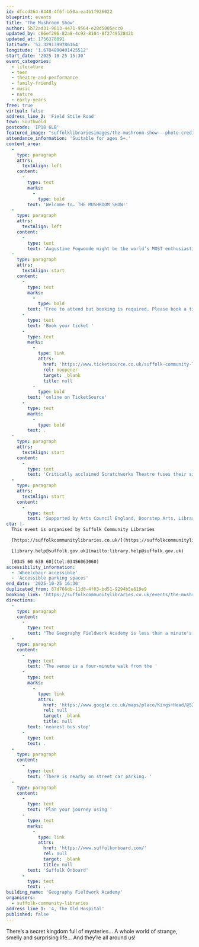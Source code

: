 ```yaml
---
id: dfccd264-8448-4f6f-b50a-ea4b1f926022
blueprint: events
title: 'The Mushroom Show'
author: 5b72ad31-9613-4471-9564-e28d5005ecc0
updated_by: c86ef296-82a8-4c92-8104-8f274952842b
updated_at: 1756378091
latitude: '52.3291399786164'
longitude: '1.6784890401425512'
start_date: '2025-10-25 15:30'
event_categories:
  - literature
  - teen
  - theatre-and-performance
  - family-friendly
  - music
  - nature
  - early-years
free: true
virtual: false
address_line_2: 'Field Stile Road'
town: Southwold
postcode: 'IP18 6LB'
featured_image: "suffolklibrariesimages/the-mushroom-show---photo-credit-'becky-rui-photography'-(3)---resize.jpg"
attendance_information: 'Suitable for ages 5+.'
content_area:
  -
    type: paragraph
    attrs:
      textAlign: left
    content:
      -
        type: text
        marks:
          -
            type: bold
        text: 'Welcome to… THE MUSHROOM SHOW!'
  -
    type: paragraph
    attrs:
      textAlign: left
    content:
      -
        type: text
        text: 'Augustine Fogwoode might be the world’s MOST enthusiastic mushroom enthusiast! She is on a quest to make sure everyone knows about the brilliance of fungi: their scientific superpowers and amazing abilities. But it’s just her and her puppet friend Goldie. She might just need a few more fun-guys to make it happen. Join the party and discover how fungi grow, connect and help the natural world, including us humans. Packed full of interactive games, playful music and lots of laughs for all the family, The Mushroom Show is one person’s mission to build a community… and maybe it’ll become your mission too?'
  -
    type: paragraph
    attrs:
      textAlign: start
    content:
      -
        type: text
        marks:
          -
            type: bold
        text: "Free to attend but booking is required. Please book a ticket for everyone in your family, including adults.\_"
      -
        type: text
        text: 'Book your ticket '
      -
        type: text
        marks:
          -
            type: link
            attrs:
              href: 'https://www.ticketsource.co.uk/suffolk-community-libraries/the-mushroom-show-at-geography-fieldworks-academy-in-southwold/2025-10-25/15:30/t-lnyzgjr'
              rel: noopener
              target: _blank
              title: null
          -
            type: bold
        text: 'online on TicketSource'
      -
        type: text
        marks:
          -
            type: bold
        text: .
  -
    type: paragraph
    attrs:
      textAlign: start
    content:
      -
        type: text
        text: 'Critically acclaimed Scratchworks Theatre fuses their signature style of physical comedy, audience interaction and family theatre with the world of fungi. Award winning Scratchworks Theatre Company brings together science, music and participatory activities for whole families to experience together. Suitable for ages 5+.'
  -
    type: paragraph
    attrs:
      textAlign: start
    content:
      -
        type: text
        text: 'Supported by Arts Council England, Doorstep Arts, Libraries Unlimited, Beaford, Theatre Alibi and Unity Theatre Trust. Developed in consultation with research partners and funding from the University of Plymouth.'
cta: |-
  This event is organised by Suffolk Community Libraries

  [https://suffolkcommunitylibraries.co.uk/](https://suffolkcommunitylibraries.co.uk/) 

  [library.help@suffolk.gov.uk](mailto:library.help@suffolk.gov.uk)

  [0345 60 630 60](tel:03456063060)
accessibility_information:
  - 'Wheelchair accessible'
  - 'Accessible parking spaces'
end_date: '2025-10-25 16:30'
duplicated_from: 87d766db-11d8-4f03-bd51-9294b5e619e9
booking_link: 'https://suffolkcommunitylibraries.co.uk/events/the-mushroom-show-at-southwold/'
directions:
  -
    type: paragraph
    content:
      -
        type: text
        text: "The Geography Fieldwork Academy is less than a minute's walk from Southwold Library."
  -
    type: paragraph
    content:
      -
        type: text
        text: 'The venue is a four-minute walk from the '
      -
        type: text
        marks:
          -
            type: link
            attrs:
              href: 'https://www.google.co.uk/maps/place/Kings+Head/@52.3286434,1.676149,18z/data=!4m23!1m16!4m15!1m6!1m2!1s0x47da237e0e946823:0xb62c4840af526150!2s4,+Geography+Fieldwork+Academy,+The+Old+Hospital,+Field+Stile+Rd,+Southwold+IP18+6LB!2m2!1d1.6785094!2d52.3290368!1m6!1m2!1s0x47da2221ffcc92e1:0x77f7f1d26bed1bc0!2sKings+Head,+Southwold+IP18+6AE!2m2!1d1.676173!2d52.328133!3e2!3m5!1s0x47da2221ffcc92e1:0x77f7f1d26bed1bc0!8m2!3d52.328133!4d1.676173!16s%2Fg%2F1q679lgmp?entry=ttu&g_ep=EgoyMDI1MDgyNS4wIKXMDSoASAFQAw%3D%3D'
              rel: null
              target: _blank
              title: null
        text: 'nearest bus stop'
      -
        type: text
        text: .
  -
    type: paragraph
    content:
      -
        type: text
        text: 'There is nearby on street car parking. '
  -
    type: paragraph
    content:
      -
        type: text
        text: 'Plan your journey using '
      -
        type: text
        marks:
          -
            type: link
            attrs:
              href: 'https://www.suffolkonboard.com/'
              rel: null
              target: _blank
              title: null
        text: 'Suffolk Onboard'
      -
        type: text
        text: .
building_name: 'Geography Fieldwork Academy'
organisers:
  - suffolk-community-libraries
address_line_1: '4, The Old Hospital'
published: false
---
```

There’s a secret kingdom full of mysteries… A whole world of strange, smelly and surprising life… And they’re all around us!